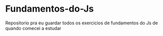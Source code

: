 # Fundamentos-do-Js

Repositorio pra eu guardar todos os exercicios de fundamentos do Js de quando comecei a estudar
